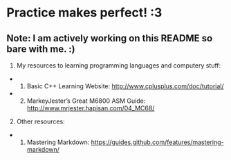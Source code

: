 # Practice makes perfect! :3
## Note: I am actively working on this README so bare with me. :)

1. My resources to learning programming languages and computery stuff:
  * 1. Basic C++ Learning Website: http://www.cplusplus.com/doc/tutorial/
  * 2. MarkeyJester’s Great M6800 ASM Guide: http://www.mrjester.hapisan.com/04_MC68/

2. Other resources:
  * 1. Mastering Markdown: https://guides.github.com/features/mastering-markdown/
